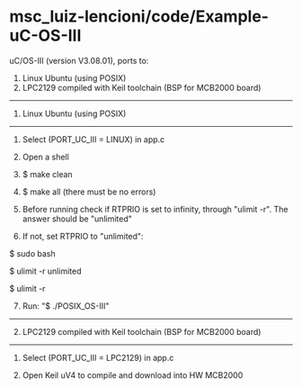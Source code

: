 # msc_luiz-lencioni/code/Example-uC-OS-III

uC/OS-III (version V3.08.01), ports to:
1) Linux Ubuntu (using POSIX)
2) LPC2129 compiled with Keil toolchain (BSP for MCB2000 board)

------------------------
1) Linux Ubuntu (using POSIX)
------------------------

1) Select (PORT_UC_III = LINUX) in app.c

2) Open a shell

3) $ make clean

4) $ make all (there must be no errors)

5) Before running check if RTPRIO is set to infinity, through "ulimit -r". The answer should be "unlimited"

6) If not, set RTPRIO to "unlimited":

$ sudo bash

$ ulimit -r unlimited

$ ulimit -r

7) Run: "$ ./POSIX_OS-III"


------------------------
2) LPC2129 compiled with Keil toolchain (BSP for MCB2000 board)
------------------------

1) Select (PORT_UC_III = LPC2129) in app.c

2) Open Keil uV4 to compile and download into HW MCB2000


